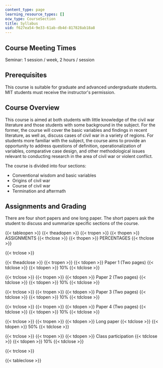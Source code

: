 ```yaml
---
content_type: page
learning_resource_types: []
ocw_type: CourseSection
title: Syllabus
uid: f627ea54-9e33-61ab-db4d-817828ab18a8
---
```


Course Meeting Times
--------------------

Seminar: 1 session / week, 2 hours / session

Prerequisites
-------------

This course is suitable for graduate and advanced undergraduate students. MIT students must receive the instructor's permission.

Course Overview
---------------

This course is aimed at both students with little knowledge of the civil war literature and those students with some background in the subject. For the former, the course will cover the basic variables and findings in recent literature, as well as, discuss cases of civil war in a variety of regions. For students more familiar with the subject, the course aims to provide an opportunity to address questions of definition, operationalization of variables, comparative case design, and other methodological issues relevant to conducting research in the area of civil war or violent conflict.

The course is divided into four sections:

*   Conventional wisdom and basic variables
*   Origins of civil war
*   Course of civil war
*   Termination and aftermath

Assignments and Grading
-----------------------

There are four short papers and one long paper. The short papers ask the student to discuss and summarize specific sections of the course.

{{< tableopen >}}
{{< theadopen >}}
{{< tropen >}}
{{< thopen >}}
ASSIGNMENTS
{{< thclose >}}
{{< thopen >}}
PERCENTAGES
{{< thclose >}}

{{< trclose >}}

{{< theadclose >}}
{{< tropen >}}
{{< tdopen >}}
Paper 1 (Two pages)
{{< tdclose >}}
{{< tdopen >}}
10%
{{< tdclose >}}

{{< trclose >}}
{{< tropen >}}
{{< tdopen >}}
Paper 2 (Two pages)
{{< tdclose >}}
{{< tdopen >}}
10%
{{< tdclose >}}

{{< trclose >}}
{{< tropen >}}
{{< tdopen >}}
Paper 3 (Two pages)
{{< tdclose >}}
{{< tdopen >}}
10%
{{< tdclose >}}

{{< trclose >}}
{{< tropen >}}
{{< tdopen >}}
Paper 4 (Two pages)
{{< tdclose >}}
{{< tdopen >}}
10%
{{< tdclose >}}

{{< trclose >}}
{{< tropen >}}
{{< tdopen >}}
Long paper
{{< tdclose >}}
{{< tdopen >}}
50%
{{< tdclose >}}

{{< trclose >}}
{{< tropen >}}
{{< tdopen >}}
Class participation
{{< tdclose >}}
{{< tdopen >}}
10%
{{< tdclose >}}

{{< trclose >}}

{{< tableclose >}}